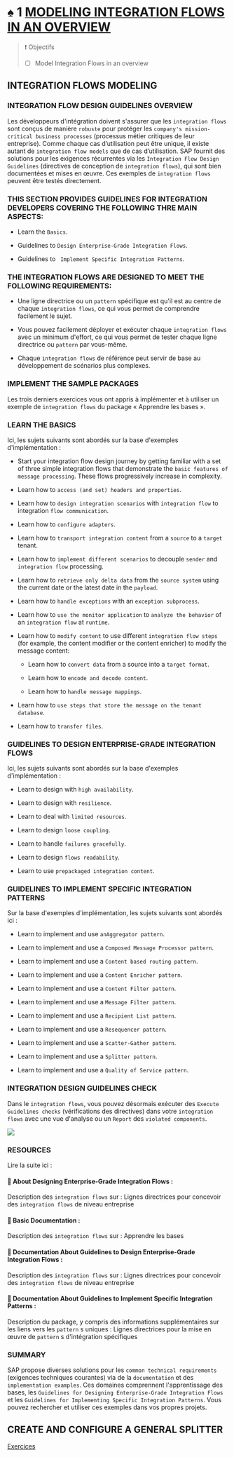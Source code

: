 # ♠ 1 [MODELING INTEGRATION FLOWS IN AN OVERVIEW](https://learning.sap.com/learning-journeys/developing-with-sap-integration-suite/modeling-integration-flows-in-an-overview_d550da39-d693-48bc-b425-dbc135589328)

> :exclamation: Objectifs
>
> - [ ] Model Integration Flows in an overview

## INTEGRATION FLOWS MODELING

### INTEGRATION FLOW DESIGN GUIDELINES OVERVIEW

Les développeurs d'intégration doivent s'assurer que les `integration flows` sont conçus de manière `robuste` pour protéger les `company's mission-critical business processes` (processus métier critiques de leur entreprise). Comme chaque cas d’utilisation peut être unique, il existe autant de `integration flow models` que de cas d’utilisation. SAP fournit des solutions pour les exigences récurrentes via les `Integration Flow Design Guidelines` (directives de conception de `integration flows`), qui sont bien documentées et mises en œuvre. Ces exemples de `integration flows` peuvent être testés directement.

### THIS SECTION PROVIDES GUIDELINES FOR INTEGRATION DEVELOPERS COVERING THE FOLLOWING THRE MAIN ASPECTS:

- Learn the `Basics`.

- Guidelines to `Design Enterprise-Grade Integration Flows`.

- Guidelines to ` Implement Specific Integration Patterns`.

### THE INTEGRATION FLOWS ARE DESIGNED TO MEET THE FOLLOWING REQUIREMENTS:

- Une ligne directrice ou un `pattern` spécifique est qu'il est au centre de chaque `integration flows`, ce qui vous permet de comprendre facilement le sujet.

- Vous pouvez facilement déployer et exécuter chaque `integration flows` avec un minimum d'effort, ce qui vous permet de tester chaque ligne directrice ou `pattern` par vous-même.

- Chaque `integration flows` de référence peut servir de base au développement de scénarios plus complexes.

### IMPLEMENT THE SAMPLE PACKAGES

Les trois derniers exercices vous ont appris à implémenter et à utiliser un exemple de `integration flows` du package « Apprendre les bases ».

### LEARN THE BASICS

Ici, les sujets suivants sont abordés sur la base d'exemples d'implémentation :

- Start your integration flow design journey by getting familiar with a set of three simple integration flows that demonstrate the `basic features of message processing`. These flows progressively increase in complexity.

- Learn how to `access (and set) headers and properties`.

- Learn how to `design integration scenarios` with `integration flow` to integration `flow communication`.

- Learn how to `configure adapters`.

- Learn how to `transport integration content` from a `source` to a `target` tenant.

- Learn how to `implement different scenarios` to decouple `sender` and `integration flow` processing.

- Learn how to `retrieve only delta data` from the `source system` using the current date or the latest date in the `payload`.

- Learn how to `handle exceptions` with an `exception subprocess`.

- Learn how to `use the monitor application` to `analyze the behavior` of an `integration flow` at `runtime`.

- Learn how to `modify content` to use different `integration flow steps` (for example, the content modifier or the content enricher) to modify the message content:

  - Learn how to `convert data` from a source into a `target format`.

  - Learn how to `encode and decode content`.

  - Learn how to `handle message mappings`.

- Learn how to `use steps that store the message on the tenant database`.

- Learn how to `transfer files`.

### GUIDELINES TO DESIGN ENTERPRISE-GRADE INTEGRATION FLOWS

Ici, les sujets suivants sont abordés sur la base d'exemples d'implémentation :

- Learn to design with `high availability`.

- Learn to design with `resilience`.

- Learn to deal with `limited resources`.

- Learn to design `loose coupling`.

- Learn to handle `failures gracefully`.

- Learn to design `flows readability`.

- Learn to use `prepackaged integration content`.

### GUIDELINES TO IMPLEMENT SPECIFIC INTEGRATION PATTERNS

Sur la base d'exemples d'implémentation, les sujets suivants sont abordés ici :

- Learn to implement and use `anAggregator pattern`.

- Learn to implement and use a `Composed Message Processor pattern`.

- Learn to implement and use a `Content based routing pattern`.

- Learn to implement and use a `Content Enricher pattern`.

- Learn to implement and use a `Content Filter pattern`.

- Learn to implement and use a `Message Filter pattern`.

- Learn to implement and use a `Recipient List pattern`.

- Learn to implement and use a `Resequencer pattern`.

- Learn to implement and use a `Scatter-Gather pattern`.

- Learn to implement and use a `Splitter pattern`.

- Learn to implement and use a `Quality of Service pattern`.

### INTEGRATION DESIGN GUIDELINES CHECK

Dans le `integration flows`, vous pouvez désormais exécuter des `Execute Guidelines checks` (vérifications des directives) dans votre `integration flows` avec une vue d'analyse ou un `Report` des `violated components`.

![](./RESSOURCES/CLD900_U5_L1_01.png)

### RESOURCES

Lire la suite ici :

#### :small_red_triangle_down: About Designing Enterprise-Grade Integration Flows :

Description des `integration flows` sur : Lignes directrices pour concevoir des `integration flows` de niveau entreprise

#### :small_red_triangle_down: Basic Documentation :

Description des `integration flows` sur : Apprendre les bases

#### :small_red_triangle_down: Documentation About Guidelines to Design Enterprise-Grade Integration Flows :

Description des `integration flows` sur : Lignes directrices pour concevoir des `integration flows` de niveau entreprise

#### :small_red_triangle_down: Documentation About Guidelines to Implement Specific Integration Patterns :

Description du package, y compris des informations supplémentaires sur les liens vers les `pattern` s uniques : Lignes directrices pour la mise en œuvre de `pattern` s d'intégration spécifiques

### SUMMARY

SAP propose diverses solutions pour les `common technical requirements` (exigences techniques courantes) via de la `documentation` et des `implementation examples`. Ces domaines comprennent l'apprentissage des bases, les `Guidelines for Designing Enterprise-Grade Integration Flows` et les `Guidelines for Implementing Specific Integration Patterns`. Vous pouvez rechercher et utiliser ces exemples dans vos propres projets.

## CREATE AND CONFIGURE A GENERAL SPLITTER

[Exercices](https://learning.sap.com/learning-journeys/developing-with-sap-integration-suite/modeling-integration-flows-in-an-overview_d550da39-d693-48bc-b425-dbc135589328)
